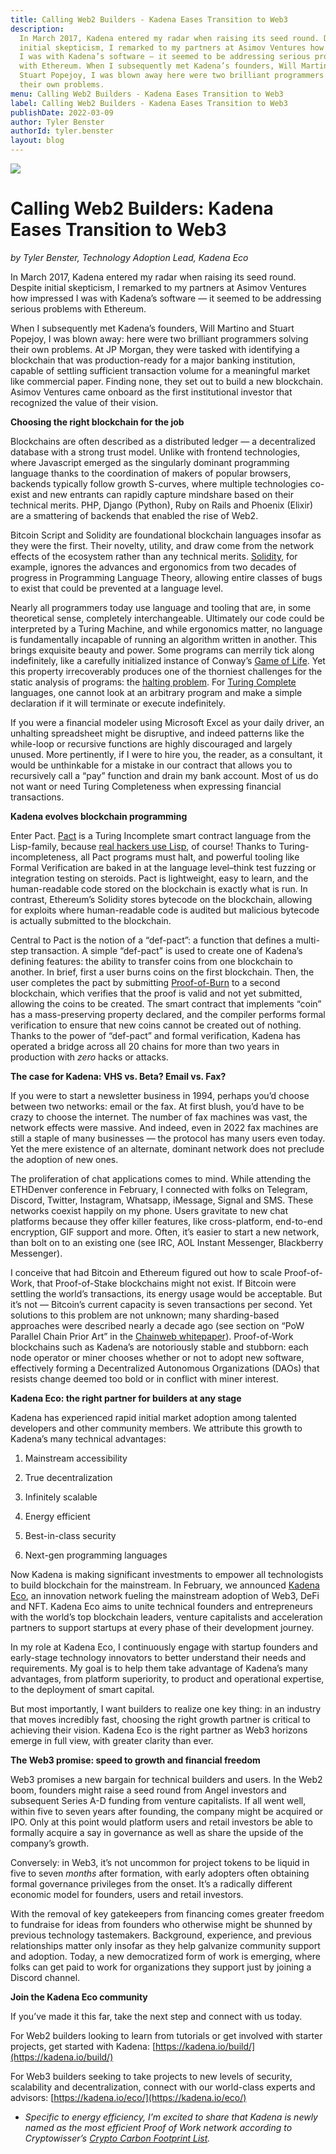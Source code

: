 ```yaml
---
title: Calling Web2 Builders - Kadena Eases Transition to Web3
description:
  In March 2017, Kadena entered my radar when raising its seed round. Despite
  initial skepticism, I remarked to my partners at Asimov Ventures how impressed
  I was with Kadena’s software — it seemed to be addressing serious problems
  with Ethereum. When I subsequently met Kadena’s founders, Will Martino and
  Stuart Popejoy, I was blown away here were two brilliant programmers solving
  their own problems.
menu: Calling Web2 Builders - Kadena Eases Transition to Web3
label: Calling Web2 Builders - Kadena Eases Transition to Web3
publishDate: 2022-03-09
author: Tyler Benster
authorId: tyler.benster
layout: blog
---
```


![](/assets/blog/1_jYzwXoAJq18vJgaOfl9rgA.webp)

# Calling Web2 Builders: Kadena Eases Transition to Web3

_by Tyler Benster, Technology Adoption Lead, Kadena Eco_

In March 2017, Kadena entered my radar when raising its seed round. Despite
initial skepticism, I remarked to my partners at Asimov Ventures how impressed I
was with Kadena’s software — it seemed to be addressing serious problems with
Ethereum.

When I subsequently met Kadena’s founders, Will Martino and Stuart Popejoy, I
was blown away: here were two brilliant programmers solving their own problems.
At JP Morgan, they were tasked with identifying a blockchain that was
production-ready for a major banking institution, capable of settling sufficient
transaction volume for a meaningful market like commercial paper. Finding none,
they set out to build a new blockchain. Asimov Ventures came onboard as the
first institutional investor that recognized the value of their vision.

**Choosing the right blockchain for the job**

Blockchains are often described as a distributed ledger — a decentralized
database with a strong trust model. Unlike with frontend technologies, where
Javascript emerged as the singularly dominant programming language thanks to the
coordination of makers of popular browsers, backends typically follow growth
S-curves, where multiple technologies co-exist and new entrants can rapidly
capture mindshare based on their technical merits. PHP, Django (Python), Ruby on
Rails and Phoenix (Elixir) are a smattering of backends that enabled the rise of
Web2.

Bitcoin Script and Solidity are foundational blockchain languages insofar as
they were the first. Their novelty, utility, and draw come from the network
effects of the ecosystem rather than any technical merits.
[Solidity](https://en.wikipedia.org/wiki/Solidity), for example, ignores the
advances and ergonomics from two decades of progress in Programming Language
Theory, allowing entire classes of bugs to exist that could be prevented at a
language level.

Nearly all programmers today use language and tooling that are, in some
theoretical sense, completely interchangeable. Ultimately our code could be
interpreted by a Turing Machine, and while ergonomics matter, no language is
fundamentally incapable of running an algorithm written in another. This brings
exquisite beauty and power. Some programs can merrily tick along indefinitely,
like a carefully initialized instance of Conway’s
[Game of Life](https://playgameoflife.com/). Yet this property irrecoverably
produces one of the thorniest challenges for the static analysis of programs:
the [halting problem](https://brilliant.org/wiki/halting-problem/). For
[Turing Complete](https://academy.binance.com/en/glossary/turing-complete)
languages, one cannot look at an arbitrary program and make a simple declaration
if it will terminate or execute indefinitely.

If you were a financial modeler using Microsoft Excel as your daily driver, an
unhalting spreadsheet might be disruptive, and indeed patterns like the
while-loop or recursive functions are highly discouraged and largely unused.
More pertinently, if I were to hire you, the reader, as a consultant, it would
be unthinkable for a mistake in our contract that allows you to recursively call
a “pay” function and drain my bank account. Most of us do not want or need
Turing Completeness when expressing financial transactions.

**Kadena evolves blockchain programming**

Enter Pact. [Pact](https://medium.com/kadena-io/tagged/pact) is a Turing
Incomplete smart contract language from the Lisp-family, because
[real hackers use Lisp](http://www.paulgraham.com/avg.html), of course! Thanks
to Turing-incompleteness, all Pact programs must halt, and powerful tooling like
Formal Verification are baked in at the language level–think test fuzzing or
integration testing on steroids. Pact is lightweight, easy to learn, and the
human-readable code stored on the blockchain is exactly what is run. In
contrast, Ethereum’s Solidity stores bytecode on the blockchain, allowing for
exploits where human-readable code is audited but malicious bytecode is actually
submitted to the blockchain.

Central to Pact is the notion of a “def-pact”: a function that defines a
multi-step transaction. A simple “def-pact” is used to create one of Kadena’s
defining features: the ability to transfer coins from one blockchain to another.
In brief, first a user burns coins on the first blockchain. Then, the user
completes the pact by submitting
[Proof-of-Burn](https://www.investopedia.com/terms/p/proof-burn-cryptocurrency.asp#:~:text=Proof%20of%20burn%20%20is,%E2%80%9Cburn%E2%80%9D%20virtual%20currency%20tokens.)
to a second blockchain, which verifies that the proof is valid and not yet
submitted, allowing the coins to be created. The smart contract that implements
“coin” has a mass-preserving property declared, and the compiler performs formal
verification to ensure that new coins cannot be created out of nothing. Thanks
to the power of “def-pact” and formal verification, Kadena has operated a bridge
across all 20 chains for more than two years in production with _zero_ hacks or
attacks.

**The case for Kadena: VHS vs. Beta? Email vs. Fax?**

If you were to start a newsletter business in 1994, perhaps you’d choose between
two networks: email or the fax. At first blush, you’d have to be crazy to choose
the internet. The number of fax machines was vast, the network effects were
massive. And indeed, even in 2022 fax machines are still a staple of many
businesses — the protocol has many users even today. Yet the mere existence of
an alternate, dominant network does not preclude the adoption of new ones.

The proliferation of chat applications comes to mind. While attending the
ETHDenver conference in February, I connected with folks on Telegram, Discord,
Twitter, Instagram, Whatsapp, iMessage, Signal and SMS. These networks coexist
happily on my phone. Users gravitate to new chat platforms because they offer
killer features, like cross-platform, end-to-end encryption, GIF support and
more. Often, it’s easier to start a new network, than bolt on to an existing one
(see IRC, AOL Instant Messenger, Blackberry Messenger).

I conceive that had Bitcoin and Ethereum figured out how to scale Proof-of-Work,
that Proof-of-Stake blockchains might not exist. If Bitcoin were settling the
world’s transactions, its energy usage would be acceptable. But it’s not —
Bitcoin’s current capacity is seven transactions per second. Yet solutions to
this problem are not unknown; many sharding-based approaches were described
nearly a decade ago (see section on “PoW Parallel Chain Prior Art” in the
[Chainweb whitepaper](https://docs.kadena.io/basics/whitepapers/chainweb-layer-1)).
Proof-of-Work blockchains such as Kadena’s are notoriously stable and stubborn:
each node operator or miner chooses whether or not to adopt new software,
effectively forming a Decentralized Autonomous Organizations (DAOs) that resists
change deemed too bold or in conflict with miner interest.

**Kadena Eco: the right partner for builders at any stage**

Kadena has experienced rapid initial market adoption among talented developers
and other community members. We attribute this growth to Kadena’s many technical
advantages:

1.  Mainstream accessibility

2.  True decentralization

3.  Infinitely scalable

4.  Energy efficient

5.  Best-in-class security

6.  Next-gen programming languages

Now Kadena is making significant investments to empower all technologists to
build blockchain for the mainstream. In February, we announced
[Kadena Eco](./turbocharging-mainstream-adoption-with-kadena-eco-2022-02-15), an
innovation network fueling the mainstream adoption of Web3, DeFi and NFT. Kadena
Eco aims to unite technical founders and entrepreneurs with the world’s top
blockchain leaders, venture capitalists and acceleration partners to support
startups at every phase of their development journey.

In my role at Kadena Eco, I continuously engage with startup founders and
early-stage technology innovators to better understand their needs and
requirements. My goal is to help them take advantage of Kadena’s many
advantages, from platform superiority, to product and operational expertise, to
the deployment of smart capital.

But most importantly, I want builders to realize one key thing: in an industry
that moves incredibly fast, choosing the right growth partner is critical to
achieving their vision. Kadena Eco is the right partner as Web3 horizons emerge
in full view, with greater clarity than ever.

**The Web3 promise: speed to growth and financial freedom**

Web3 promises a new bargain for technical builders and users. In the Web2 boom,
founders might raise a seed round from Angel investors and subsequent Series A-D
funding from venture capitalists. If all went well, within five to seven years
after founding, the company might be acquired or IPO. Only at this point would
platform users and retail investors be able to formally acquire a say in
governance as well as share the upside of the company’s growth.

Conversely: in Web3, it’s not uncommon for project tokens to be liquid in five
to seven _months_ after formation, with early adopters often obtaining formal
governance privileges from the onset. It’s a radically different economic model
for founders, users and retail investors.

With the removal of key gatekeepers from financing comes greater freedom to
fundraise for ideas from founders who otherwise might be shunned by previous
technology tastemakers. Background, experience, and previous relationships
matter only insofar as they help galvanize community support and adoption.
Today, a new democratized form of work is emerging, where folks can get paid to
work for organizations they support just by joining a Discord channel.

**Join the Kadena Eco community**

If you’ve made it this far, take the next step and connect with us today.

For Web2 builders looking to learn from tutorials or get involved with starter
projects, get started with Kadena:
[https://kadena.io/build/](https://kadena.io/build/)

For Web3 builders seeking to take projects to new levels of security,
scalability and decentralization, connect with our world-class experts and
advisors: [https://kadena.io/eco/](https://kadena.io/eco/)

- _Specific to energy efficiency, I’m excited to share that Kadena is newly
  named as the most efficient Proof of Work network according to Cryptowisser’s
  [Crypto Carbon Footprint List](https://www.cryptowisser.com/crypto-carbon-footprint/)._
